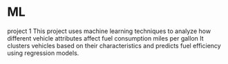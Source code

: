 # ML

project 1
This project uses machine learning techniques to analyze how different vehicle attributes affect fuel consumption miles per gallon
It clusters vehicles based on their characteristics and predicts fuel efficiency using regression models.
